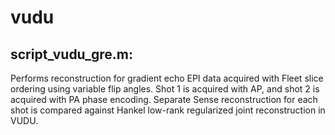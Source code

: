 # vudu
## script_vudu_gre.m: 
Performs reconstruction for gradient echo EPI data acquired with Fleet slice ordering using variable flip angles. 
Shot 1 is acquired with AP, and shot 2 is acquired with PA phase encoding.
Separate Sense reconstruction for each shot is compared against Hankel low-rank regularized joint reconstruction in VUDU.
